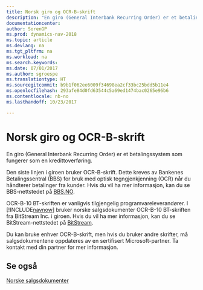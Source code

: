 ```yaml
---
title: Norsk giro og OCR-B-skrift
description: "En giro (General Interbank Recurring Order) er et betalingssystem som fungerer som en kredittoverføring."
documentationcenter: 
author: SorenGP
ms.prod: dynamics-nav-2018
ms.topic: article
ms.devlang: na
ms.tgt_pltfrm: na
ms.workload: na
ms.search.keywords: 
ms.date: 07/01/2017
ms.author: sgroespe
ms.translationtype: HT
ms.sourcegitcommit: b9b1f062ee6009f34698ea2cf33bc25bdd5b11e4
ms.openlocfilehash: 293afe84d0fd63544c5a69ed1474bac0265e96b6
ms.contentlocale: nb-no
ms.lasthandoff: 10/23/2017

---
```

# <a name="norwegian-giro-and-ocr-b-font"></a>Norsk giro og OCR-B-skrift
En giro (General Interbank Recurring Order) er et betalingssystem som fungerer som en kredittoverføring.  

Den siste linjen i giroen bruker OCR-B-skrift. Dette kreves av Bankenes Betalingssentral (BBS) for bruk med optisk tegngjenkjenning (OCR) når du håndterer betalinger fra kunder. Hvis du vil ha mer informasjon, kan du se BBS-nettstedet på [BBS.NO](http://www.nets.eu/no-nb/Pages/default.aspx).  

OCR-B-10 BT-skriften er vanligvis tilgjengelig programvareleverandører. I [!INCLUDE[navnow](../../includes/navnow_md.md)] bruker norske salgsdokumenter OCR-B-10 BT-skriften fra BitStream Inc. i giroen. Hvis du vil ha mer informasjon, kan du se BitStream-nettstedet på [BitStream](http://www.bitstream.com/).  

Du kan bruke enhver OCR-B-skrift, men hvis du bruker andre skrifter, må salgsdokumentene oppdateres av en sertifisert Microsoft-partner. Ta kontakt med din partner for mer informasjon.  
  
## <a name="see-also"></a>Se også  
 [Norske salgsdokumenter](norwegian-sales-documents.md)

